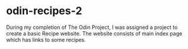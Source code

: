 # odin-recipes-2
During my completion of The Odin Project, I was assigned a project to create a basic Recipe website. The website consists of main index page which has links to some recipes. 
